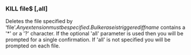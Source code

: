 

### KILL file$ [,all]

Deletes the file specified by ‘file$’. Any extension must be specified. Bulk erase is triggered if fname$ contains a '*' or a '?' character. If the optional 'all' parameter is used then you will be prompted for a single confirmation. If 'all' is not specified you will be prompted on each file.